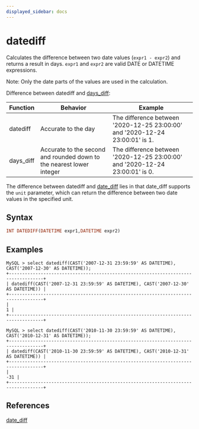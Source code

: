 ```yaml
---
displayed_sidebar: docs
---
```


# datediff



Calculates the difference between two date values (`expr1 - expr2`) and returns a result in days. `expr1` and `expr2` are valid DATE or DATETIME expressions.

Note: Only the date parts of the values are used in the calculation.

Difference between datediff and [days_diff](./days_diff.md):

|Function|Behavior|Example|
|---|---|---|
|datediff|Accurate to the day|The difference between '2020-12-25 23:00:00' and '2020-12-24 23:00:01' is 1.|
|days_diff|Accurate to the second and rounded down to the nearest lower integer|The difference between '2020-12-25 23:00:00' and '2020-12-24 23:00:01' is 0.|

The difference between datediff and [date_diff](./date_diff.md) lies in that date_diff supports the `unit` parameter, which can return the difference between two date values in the specified unit.

## Syntax

```Haskell
INT DATEDIFF(DATETIME expr1,DATETIME expr2)
```

## Examples

```Plain Text
MySQL > select datediff(CAST('2007-12-31 23:59:59' AS DATETIME), CAST('2007-12-30' AS DATETIME));
+-----------------------------------------------------------------------------------+
| datediff(CAST('2007-12-31 23:59:59' AS DATETIME), CAST('2007-12-30' AS DATETIME)) |
+-----------------------------------------------------------------------------------+
|                                                                                 1 |
+-----------------------------------------------------------------------------------+

MySQL > select datediff(CAST('2010-11-30 23:59:59' AS DATETIME), CAST('2010-12-31' AS DATETIME));
+-----------------------------------------------------------------------------------+
| datediff(CAST('2010-11-30 23:59:59' AS DATETIME), CAST('2010-12-31' AS DATETIME)) |
+-----------------------------------------------------------------------------------+
|                                                                               -31 |
+-----------------------------------------------------------------------------------+
```

## References

[date_diff](./date_diff.md)